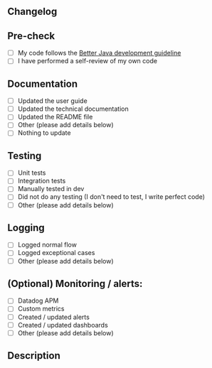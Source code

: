 ## Changelog

<!-- List here all the things you changed //-->

## Pre-check

- [ ] My code follows the [Better Java development guideline](https://github.com/cxxr/better-java)
- [ ] I have performed a self-review of my own code

## Documentation

<!-- Did you update the relevant documents related to this code - swagger, user guides, etc? //-->

- [ ] Updated the user guide
- [ ] Updated the technical documentation
- [ ] Updated the README file
- [ ] Other (please add details below)
- [ ] Nothing to update

## Testing

<!-- How did you test your code? //-->

- [ ] Unit tests
- [ ] Integration tests
- [ ] Manually tested in dev
- [ ] Did not do any testing (I don't need to test, I write perfect code)
- [ ] Other (please add details below)

## Logging

<!-- Did you add enough logs to follow the logic of your changes? //-->

- [ ] Logged normal flow
- [ ] Logged exceptional cases
- [ ] Other (please add details below)

## (Optional) Monitoring / alerts:

<!-- Did you add custom metrics / checked the existing metrics in datadog? //-->

- [ ] Datadog APM
- [ ] Custom metrics
- [ ] Created / updated alerts
- [ ] Created / updated dashboards
- [ ] Other (please add details below)

## Description

<!-- Detail of what this change will actually do, or what it's for. Include links to any relevant tickets //-->
